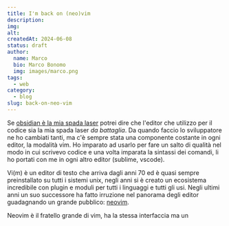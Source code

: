 ```yaml
---
title: I'm back on (neo)vim
description: 
img: 
alt: 
createdAt: 2024-06-08
status: draft
author:
  name: Marco
  bio: Marco Bonomo
  img: images/marco.png
tags:
  - web
category:
  - blog
slug: back-on-neo-vim
---
```


Se [obsidian è la mia spada laser](/obsidian-is-my-lightsaber) potrei dire che l'editor che utilizzo per il codice sia la mia spada laser _da battaglia_.
Da quando faccio lo sviluppatore ne ho cambiati tanti, ma c'è sempre stata una componente costante in ogni editor, la modalità vim. Ho imparato ad usarlo per fare un salto di qualità nel modo in cui scrivevo codice e una volta imparata la sintassi dei comandi, li ho portati con me in ogni altro editor (sublime, vscode).

Vi(m) è un editor di testo che arriva dagli anni 70 ed è quasi sempre preinstallato su tutti i sistemi unix, negli anni si è creato un ecosistema incredibile con plugin e moduli per tutti i linguaggi e tutti gli usi. Negli ultimi anni un suo successore ha fatto irruzione nel panorama degli editor guadagnando un grande pubblico: [neovim](https://neovim.io/).

Neovim è il fratello grande di vim, ha la stessa interfaccia ma un 



